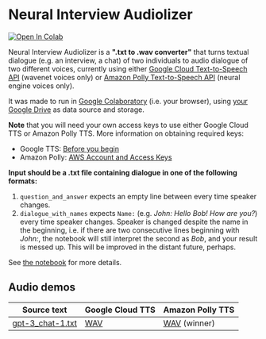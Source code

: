 # Neural Interview Audiolizer

[![Open In Colab](https://colab.research.google.com/assets/colab-badge.svg)](https://colab.research.google.com/github/olaviinha/NeuralInterviewAudiolizer/blob/main/NeuralInterviewAudiolizer.ipynb)

Neural Interview Audiolizer is a **".txt to .wav converter"** that turns textual dialogue (e.g. an interview, a chat) of two individuals to audio dialogue of two different voices, currently using either [Google Cloud Text-to-Speech API](https://cloud.google.com/text-to-speech) (wavenet voices only) or [Amazon Polly Text-to-Speech API](https://aws.amazon.com/polly/) (neural engine voices only).

It was made to run in [Google Colaboratory](https://colab.research.google.com/) (i.e. your browser), using [your Google Drive](https://drive.google.com/drive/my-drive) as data source and storage.

**Note** that you will need your own access keys to use either Google Cloud TTS or Amazon Polly TTS. More information on obtaining required keys:
- Google TTS: [Before you begin](https://cloud.google.com/text-to-speech/docs/quickstart-client-libraries#before-you-begin)
- Amazon Polly: [AWS Account and Access Keys](https://docs.aws.amazon.com/powershell/latest/userguide/pstools-appendix-sign-up.html)

**Input should be a .txt file containing dialogue in one of the following formats:**
1) `question_and_answer` expects an empty line between every time speaker changes.
2) `dialogue_with_names` expects `Name:` (e.g. _John: Hello Bob! How are you?_) every time speaker changes. Speaker is changed despite the name in the beginning, i.e. if there are two consecutive lines beginning with _John:_, the notebook will still interpret the second as _Bob_, and your result is messed up. This will be improved in the distant future, perhaps.

See [the notebook](https://colab.research.google.com/github/olaviinha/NeuralInterviewAudiolizer/blob/main/NeuralInterviewAudiolizer.ipynb) for more details.

## Audio demos

Source text | Google Cloud TTS | Amazon Polly TTS
------------ | ------------ | ------------
[gpt-3_chat-1.txt](https://storage.googleapis.com/olaviinha/github/neural-interview-audiolizer/gpt-3_chat-1.txt) | [WAV](https://storage.googleapis.com/olaviinha/github/neural-interview-audiolizer/chat-1_google_tts_kzcl.wav) | [WAV](https://storage.googleapis.com/olaviinha/github/neural-interview-audiolizer/chat-1_polly_mpfi.wav) (winner)
